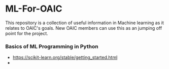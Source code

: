 # ML-For-OAIC
This repository is a collection of useful information in Machine learning as it relates to OAIC's goals. New OAIC members can use this as an jumping off point for the project.


### Basics of ML Programming in Python
- https://scikit-learn.org/stable/getting_started.html
- 
